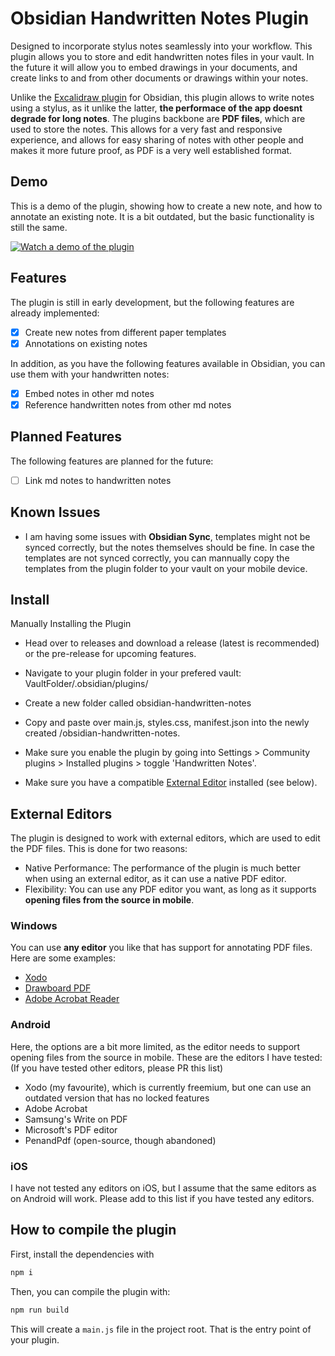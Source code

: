 # Obsidian Handwritten Notes Plugin

Designed to incorporate stylus notes seamlessly into your workflow. This plugin allows you to store and edit handwritten notes files in your vault.
In the future it will allow you to embed drawings in your documents, and create links to and from other documents or drawings within your notes.

Unlike the [Excalidraw plugin](https://github.com/zsviczian/obsidian-excalidraw-plugin/) for Obsidian, this plugin allows to write notes using a stylus, as it unlike the latter, **the performace of the app doesnt degrade for long notes**.
The plugins backbone are **PDF files**, which are used to store the notes. This allows for a very fast and responsive experience, and allows for easy sharing of notes with other people and makes it more future proof, as PDF is a very well established format.


## Demo

This is a demo of the plugin, showing how to create a new note, and how to annotate an existing note. It is a bit outdated, but the basic functionality is still the same.

[![Watch a demo of the plugin](https://img.youtube.com/vi/dkdKeCJzVQA/default.jpg)](https://youtu.be/dkdKeCJzVQA)

## Features

The plugin is still in early development, but the following features are already implemented:

- [x] Create new notes from different paper templates
- [x] Annotations on existing notes

In addition, as you have the following features available in Obsidian, you can use them with your handwritten notes:

- [x] Embed notes in other md notes
- [x] Reference handwritten notes from other md notes

## Planned Features

The following features are planned for the future:

- [ ] Link md notes to handwritten notes

## Known Issues

- I am having some issues with **Obsidian Sync**, templates might not be synced correctly, but the notes themselves should be fine.
  In case the templates are not synced correctly, you can mannually copy the templates from the plugin folder to your vault on your mobile device.

## Install

Manually Installing the Plugin

- Head over to releases and download a release (latest is recommended) or the pre-release for upcoming features.

- Navigate to your plugin folder in your prefered vault: VaultFolder/.obsidian/plugins/
- Create a new folder called obsidian-handwritten-notes
- Copy and paste over main.js, styles.css, manifest.json into the newly created /obsidian-handwritten-notes.
- Make sure you enable the plugin by going into Settings > Community plugins > Installed plugins > toggle 'Handwritten Notes'.

- Make sure you have a compatible [External Editor](#external-editors) installed (see below).

## External Editors

The plugin is designed to work with external editors, which are used to edit the PDF files. This is done for two reasons:
- Native Performance: The performance of the plugin is much better when using an external editor, as it can use a native PDF editor.
- Flexibility: You can use any PDF editor you want, as long as it supports **opening files from the source in mobile**.

### Windows
You can use **any editor** you like that has support for annotating PDF files.
Here are some examples:
- [Xodo](https://www.xodo.com/app/)
- [Drawboard PDF](https://www.drawboard.com/pdf/) 
- [Adobe Acrobat Reader](https://acrobat.adobe.com/us/en/acrobat/pdf-reader.html) 

### Android
Here, the options are a bit more limited, as the editor needs to support opening files from the source in mobile.
These are the editors I have tested: (If you have tested other editors, please PR this list)

- Xodo (my favourite), which is currently freemium, but one can use an outdated version that has no locked features
- Adobe Acrobat
- Samsung's Write on PDF
- Microsoft's PDF editor
- PenandPdf (open-source, though abandoned)

### iOS
I have not tested any editors on iOS, but I assume that the same editors as on Android will work. Please add to this list if you have tested any editors.


## How to compile the plugin

First, install the dependencies with

```bash
npm i
```

Then, you can compile the plugin with:

```bash
npm run build
```

This will create a `main.js` file in the project root. That is the entry point of your plugin.
